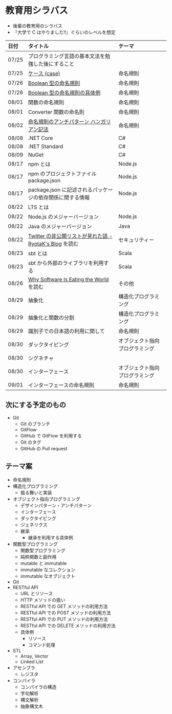# 教育用シラバス

- 後輩の教育用のシラバス
- 『大学で C はやりました!!』ぐらいのレベルを想定

| 日付  | タイトル                                                                                                   | テーマ                         |
| :---- | :--------------------------------------------------------------------------------------------------------- | :----------------------------- |
| 07/25 | プログラミング言語の基本文法を勉強した後にすること                                                         |                                |
| 07/25 | [ケース (case)](https://mem-on.com/memos/0e446454-2723-4ab9-8d04-6399ff31a0b4)                             | 命名規則                       |
| 07/26 | [Boolean 型の命名規則](https://mem-on.com/memos/d1fd3d89-0c36-42cb-86b8-01754d5a36b4)                      | 命名規則                       |
| 07/26 | [Boolean 型の命名規則の具体例](https://mem-on.com/memos/7b0dc93f-a786-46dd-b38a-37dec7660fd5)              | 命名規則                       |
| 08/01 | 関数の命名規則                                                                                             | 命名規則                       |
| 08/01 | Converter 関数の命名則                                                                                     | 命名規則                       |
| 08/02 | [命名規則のアンチパターン ハンガリアン記法](https://mem-on.com/memos/bfe58e8c-e1d1-466f-881a-25b448372a47) | 命名規則                       |
| 08/08 | .NET Core                                                                                                  | C#                             |
| 08/08 | .NET Standard                                                                                              | C#                             |
| 08/09 | NuGet                                                                                                      | C#                             |
| 08/17 | npm とは                                                                                                   | Node.js                        |
| 08/17 | npm のプロジェクトファイル package.json                                                                    | Node.js                        |
| 08/17 | package.json に記述されるパッケージの依存関係に関する情報                                                  | Node.js                        |
| 08/22 | LTS とは                                                                                                   |                                |
| 08/22 | Node.js のメジャーバージョン                                                                               | Node.js                        |
| 08/22 | Java のメジャーバージョン                                                                                  | Java                           |
| 08/22 | [Twitter の非公開リストが見れた話 - RyotaK's Blog](https://blog.ryotak.me/post/twitter-list-chain/) を読む | セキュリティー                 |
| 08/23 | sbt とは                                                                                                   | Scala                          |
| 08/23 | sbt から外部のライブラリを利用する                                                                         | Scala                          |
| 08/26 | [Why Software Is Eating the World](https://a16z.com/2011/08/20/why-software-is-eating-the-world/) を読む   | その他                         |
| 08/29 | 抽象化                                                                                                     | 構造化プログラミング           |
| 08/29 | 抽象化と関数の分割                                                                                         | 構造化プログラミング           |
| 08/29 | 識別子での日本語の利用に関して                                                                             | 命名規則                       |
| 08/30 | ダックタイピング                                                                                           | オブジェクト指向プログラミング |
| 08/30 | シグネチャ                                                                                                 |                                |
| 08/30 | インターフェース                                                                                           | オブジェクト指向プログラミング |
| 09/01 | インターフェースの命名規則                                                                                 | 命名規則                       |

## 次にする予定のもの

- Git
  - Git のブランチ
  - GitFlow
  - GitHub で GitFlow を利用する
  - Git のタグ
  - GitHub の Pull request

## テーマ案

- 命名規則
- 構造化プログラミング
  - 振る舞いと実装
- オブジェクト指向プログラミング
  - デザインパターン・アンチパターン
  - インターフェース
  - ダックタイピング
  - ジェネリクス
  - 継承
    - 継承を利用する具体例
- 関数型プログラミング
  - 関数型プログラミング
  - 純粋関数と副作用
  - mutable と immutable
  - immutable なコレクション
  - immutable なオブジェクト
- Git
- RESTful API
  - URL とリソース
  - HTTP メソッドの扱い
  - RESTful API での GET メソッドの利用方法
  - RESTful API での POST メソッドの利用方法
  - RESTful API での PUT メソッドの利用方法
  - RESTful API での DELETE メソッドの利用方法
  - 具体例
    - リソース
    - コマンド処理
- STL
  - Array, Vector
  - Linked List
- アセンブラ
  - レジスタ
- コンパイラ
  - コンパイラの構造
  - 字句解析
  - 構文解析
  - 抽象構文木
